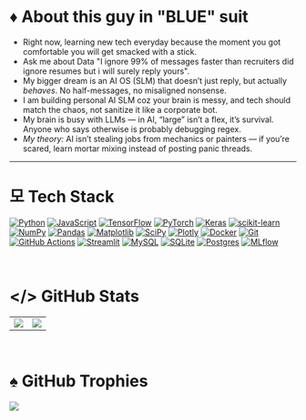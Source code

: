 # ♦ About this guy in "BLUE" suit

- Right now, learning new tech everyday because the moment you got comfortable you will get smacked with a stick.
- Ask me about Data "I ignore 99% of messages faster than recruiters did ignore resumes but i will surely reply yours".
- My bigger dream is an AI OS (SLM) that doesn’t just reply, but actually *behaves*. No half-messages, no misaligned nonsense.
- I am building personal AI SLM coz your brain is messy, and tech should match the chaos, not sanitize it like a corporate bot.
- My brain is busy with LLMs — in AI, “large” isn’t a flex, it’s survival. Anyone who says otherwise is probably debugging regex.
- *My theory:* AI isn’t stealing jobs from mechanics or painters — if you’re scared, learn mortar mixing instead of posting panic threads.

---


# 모 Tech Stack

[![Python](https://img.shields.io/badge/python-3670A0?style=plastic&logo=python&logoColor=ffdd54)](https://www.python.org/) 
[![JavaScript](https://img.shields.io/badge/javascript-%23323330.svg?style=plastic&logo=javascript&logoColor=%23F7DF1E)](https://developer.mozilla.org/en-US/docs/Web/JavaScript)
[![TensorFlow](https://img.shields.io/badge/TensorFlow-%23FF6F00.svg?style=plastic&logo=TensorFlow&logoColor=white)](https://www.tensorflow.org/) 
[![PyTorch](https://img.shields.io/badge/PyTorch-%23EE4C2C.svg?style=plastic&logo=PyTorch&logoColor=white)](https://pytorch.org/)
[![Keras](https://img.shields.io/badge/Keras-%23D00000.svg?style=plastic&logo=Keras&logoColor=white)](https://keras.io/)
[![scikit-learn](https://img.shields.io/badge/scikit--learn-%23F7931E.svg?style=plastic&logo=scikit-learn&logoColor=white)](https://scikit-learn.org/)
[![NumPy](https://img.shields.io/badge/numpy-%23013243.svg?style=plastic&logo=numpy&logoColor=white)](https://numpy.org/) 
[![Pandas](https://img.shields.io/badge/pandas-%23150458.svg?style=plastic&logo=pandas&logoColor=white)](https://pandas.pydata.org/) 
[![Matplotlib](https://img.shields.io/badge/Matplotlib-%23ffffff.svg?style=plastic&logo=Matplotlib&logoColor=black)](https://matplotlib.org/) 
[![SciPy](https://img.shields.io/badge/SciPy-%230C55A5.svg?style=plastic&logo=scipy&logoColor=white)](https://scipy.org/) 
[![Plotly](https://img.shields.io/badge/Plotly-%233F4F75.svg?style=plastic&logo=plotly&logoColor=white)](https://plotly.com/)
[![Docker](https://img.shields.io/badge/docker-%230db7ed.svg?style=plastic&logo=docker&logoColor=white)](https://www.docker.com/) 
[![Git](https://img.shields.io/badge/git-%23F05033.svg?style=plastic&logo=git&logoColor=white)](https://git-scm.com/) 
[![GitHub Actions](https://img.shields.io/badge/github%20actions-%232671E5.svg?style=plastic&logo=githubactions&logoColor=white)](https://github.com/features/actions) 
[![Streamlit](https://img.shields.io/badge/Streamlit-%23FE4B4B.svg?style=plastic&logo=streamlit&logoColor=white)](https://streamlit.io/)
[![MySQL](https://img.shields.io/badge/mysql-4479A1.svg?style=plastic&logo=mysql&logoColor=white)](https://www.mysql.com/) 
[![SQLite](https://img.shields.io/badge/sqlite-%2307405e.svg?style=plastic&logo=sqlite&logoColor=white)](https://www.sqlite.org/) 
[![Postgres](https://img.shields.io/badge/postgres-%23316192.svg?style=plastic&logo=postgresql&logoColor=white)](https://www.postgresql.org/)
[![MLflow](https://img.shields.io/badge/mlflow-%23d9ead3.svg?style=plastic&logo=numpy&logoColor=blue)](https://mlflow.org/)

<br/>

# </> GitHub Stats
| | |
| :--- | :--- |
| ![](https://github-readme-stats.vercel.app/api?username=kush-agra-soni&theme=blueberry&hide_border=false&include_all_commits=true&count_private=true)<br/> | ![](https://nirzak-streak-stats.vercel.app/?user=kush-agra-soni&theme=blueberry&hide_border=false)<br/> | 

<br/>

# ♠ GitHub Trophies

![](https://github-profile-trophy.vercel.app/?username=kush-agra-soni&theme=radical&no-frame=true&no-bg=false&margin-w=4)
